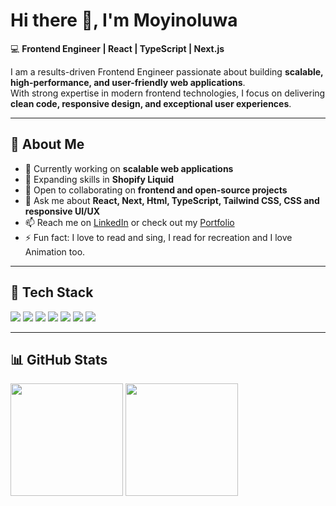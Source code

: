 # Hi there 👋, I'm Moyinoluwa

💻 **Frontend Engineer | React | TypeScript | Next.js**

I am a results-driven Frontend Engineer passionate about building **scalable, high-performance, and user-friendly web applications**.  
With strong expertise in modern frontend technologies, I focus on delivering **clean code, responsive design, and exceptional user experiences**.  

---

## 🔹 About Me
- 🔭 Currently working on **scalable web applications**  
- 🌱 Expanding skills in **Shopify Liquid**  
- 👯 Open to collaborating on **frontend and open-source projects**  
- 💬 Ask me about **React, Next, Html, TypeScript, Tailwind CSS, CSS and responsive UI/UX**  
- 📫 Reach me on [LinkedIn](https://www.linkedin.com/in/olawamide-moyinoluwa-aa1771278/) or check out my [Portfolio](https://my-portfolio-six-lac-92.vercel.app/)  
- ⚡ Fun fact:  I love to read and sing, I read for recreation and I love Animation too.  

---

## 🚀 Tech Stack
<p>
  <img src="https://img.shields.io/badge/JavaScript-F7DF1E?style=flat&logo=javascript&logoColor=black" />
  <img src="https://img.shields.io/badge/TypeScript-007ACC?style=flat&logo=typescript&logoColor=white" />
  <img src="https://img.shields.io/badge/React-20232A?style=flat&logo=react&logoColor=61DAFB" />
  <img src="https://img.shields.io/badge/Next.js-000000?style=flat&logo=next.js&logoColor=white" />
  <img src="https://img.shields.io/badge/TailwindCSS-38B2AC?style=flat&logo=tailwind-css&logoColor=white" />
  <img src="https://img.shields.io/badge/Git-F05032?style=flat&logo=git&logoColor=white" />
  <img src="https://img.shields.io/badge/GitHub-181717?style=flat&logo=github&logoColor=white" />
</p>

---

## 📊 GitHub Stats
<p>
  <img height="180em" src="https://github-readme-stats.vercel.app/api?username=MOYIN-21&show_icons=true&theme=radical" />
  <img height="180em" src="https://github-readme-streak-stats.herokuapp.com/?user=MOYIN-21&theme=radical" />
</p>
